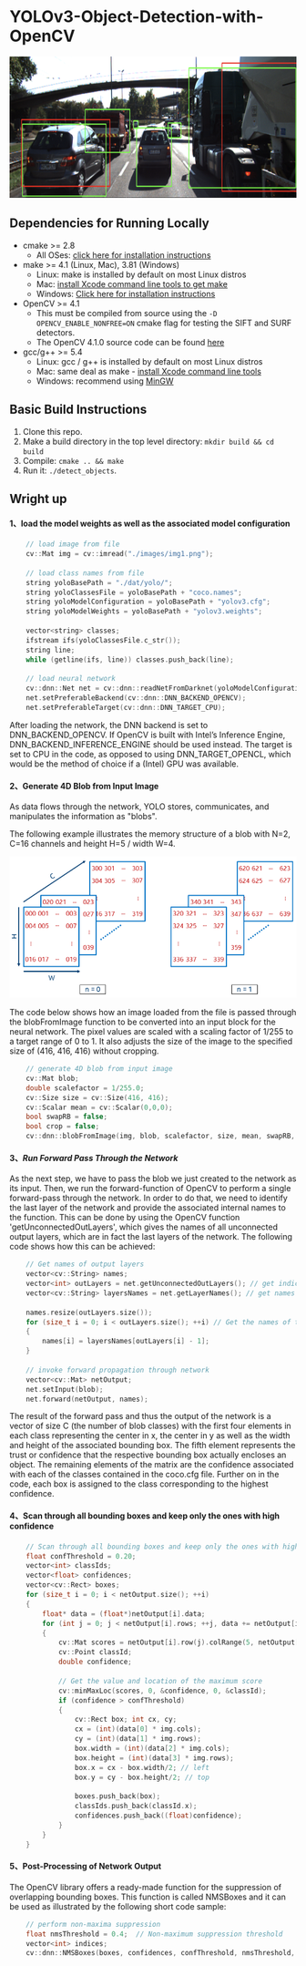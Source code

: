# **YOLOv3-Object-Detection-with-OpenCV**     

<img src="images/object_detection_with_yolo.png" width="820" height="248" />

## Dependencies for Running Locally
* cmake >= 2.8
  * All OSes: [click here for installation instructions](https://cmake.org/install/)
* make >= 4.1 (Linux, Mac), 3.81 (Windows)
  * Linux: make is installed by default on most Linux distros
  * Mac: [install Xcode command line tools to get make](https://developer.apple.com/xcode/features/)
  * Windows: [Click here for installation instructions](http://gnuwin32.sourceforge.net/packages/make.htm)
* OpenCV >= 4.1
  * This must be compiled from source using the `-D OPENCV_ENABLE_NONFREE=ON` cmake flag for testing the SIFT and SURF detectors.
  * The OpenCV 4.1.0 source code can be found [here](https://github.com/opencv/opencv/tree/4.1.0)
* gcc/g++ >= 5.4
  * Linux: gcc / g++ is installed by default on most Linux distros
  * Mac: same deal as make - [install Xcode command line tools](https://developer.apple.com/xcode/features/)
  * Windows: recommend using [MinGW](http://www.mingw.org/)

## Basic Build Instructions

1. Clone this repo.
2. Make a build directory in the top level directory: `mkdir build && cd build`
3. Compile: `cmake .. && make`
4. Run it: `./detect_objects`.



## Wright up

#### 1、load the model weights as well as the associated model configuration

```cpp
    // load image from file
    cv::Mat img = cv::imread("./images/img1.png");

    // load class names from file
    string yoloBasePath = "./dat/yolo/";
    string yoloClassesFile = yoloBasePath + "coco.names";
    string yoloModelConfiguration = yoloBasePath + "yolov3.cfg";
    string yoloModelWeights = yoloBasePath + "yolov3.weights"; 

    vector<string> classes;
    ifstream ifs(yoloClassesFile.c_str());
    string line;
    while (getline(ifs, line)) classes.push_back(line);

    // load neural network
    cv::dnn::Net net = cv::dnn::readNetFromDarknet(yoloModelConfiguration, yoloModelWeights);
    net.setPreferableBackend(cv::dnn::DNN_BACKEND_OPENCV);
    net.setPreferableTarget(cv::dnn::DNN_TARGET_CPU);
```

After loading the network, the DNN backend is set to DNN_BACKEND_OPENCV. If OpenCV is built with Intel’s Inference Engine, DNN_BACKEND_INFERENCE_ENGINE should be used instead. The target is set to CPU in the code, as opposed to using DNN_TARGET_OPENCL, which would be the method of choice if a (Intel) GPU was available.

#### 2、Generate 4D Blob from Input Image

As data flows through the network, YOLO stores, communicates, and manipulates the information as "blobs".

The following example illustrates the memory structure of a blob with N=2, C=16 channels and height H=5 / width W=4.

<img src="images/blob.png" width="820" height="248" />

The code below shows how an image loaded from the file is passed through the blobFromImage function to be converted into an input block for the neural network. The pixel values are scaled with a scaling factor of 1/255 to a target range of 0 to 1. It also adjusts the size of the image to the specified size of (416, 416, 416) without cropping.

```cpp
    // generate 4D blob from input image
    cv::Mat blob;
    double scalefactor = 1/255.0;
    cv::Size size = cv::Size(416, 416);
    cv::Scalar mean = cv::Scalar(0,0,0);
    bool swapRB = false;
    bool crop = false;
    cv::dnn::blobFromImage(img, blob, scalefactor, size, mean, swapRB, crop);
```



#### 3、*Run Forward Pass Through the Network*

As the next step, we have to pass the blob we just created to the network as its input. Then, we run the forward-function of OpenCV to perform a single forward-pass through the network. In order to do that, we need to identify the last layer of the network and provide the associated internal names to the function. This can be done by using the OpenCV function 'getUnconnectedOutLayers', which gives the names of all unconnected output layers, which are in fact the last layers of the network. The following code shows how this can be achieved:

```cpp
	// Get names of output layers
    vector<cv::String> names;
    vector<int> outLayers = net.getUnconnectedOutLayers(); // get indices of output layers, i.e. layers with unconnected outputs
    vector<cv::String> layersNames = net.getLayerNames(); // get names of all layers in the network

    names.resize(outLayers.size());
    for (size_t i = 0; i < outLayers.size(); ++i) // Get the names of the output layers in names
    {
        names[i] = layersNames[outLayers[i] - 1];
    }

    // invoke forward propagation through network
    vector<cv::Mat> netOutput;
    net.setInput(blob);
    net.forward(netOutput, names);
```

The result of the forward pass and thus the output of the network is a vector of size C (the number of blob classes) with the first four elements in each class representing the center in x, the center in y as well as the width and height of the associated bounding box. The fifth element represents the trust or confidence that the respective bounding box actually encloses an object. The remaining elements of the matrix are the confidence associated with each of the classes contained in the coco.cfg file. Further on in the code, each box is assigned to the class corresponding to the highest confidence.


#### 4、Scan through all bounding boxes and keep only the ones with high confidence

```cpp
 	// Scan through all bounding boxes and keep only the ones with high confidence
    float confThreshold = 0.20;
    vector<int> classIds;
    vector<float> confidences;
    vector<cv::Rect> boxes;
    for (size_t i = 0; i < netOutput.size(); ++i)
    {
        float* data = (float*)netOutput[i].data;
        for (int j = 0; j < netOutput[i].rows; ++j, data += netOutput[i].cols)
        {
            cv::Mat scores = netOutput[i].row(j).colRange(5, netOutput[i].cols);
            cv::Point classId;
            double confidence;

            // Get the value and location of the maximum score
            cv::minMaxLoc(scores, 0, &confidence, 0, &classId);
            if (confidence > confThreshold)
            {
                cv::Rect box; int cx, cy;
                cx = (int)(data[0] * img.cols);
                cy = (int)(data[1] * img.rows);
                box.width = (int)(data[2] * img.cols);
                box.height = (int)(data[3] * img.rows);
                box.x = cx - box.width/2; // left
                box.y = cy - box.height/2; // top

                boxes.push_back(box);
                classIds.push_back(classId.x);
                confidences.push_back((float)confidence);
            }
        }
    }
```



#### 5、Post-Processing of Network Output
The OpenCV library offers a ready-made function for the suppression of overlapping bounding boxes. This function is called NMSBoxes and it can be used as illustrated by the following short code sample:

```cpp
	// perform non-maxima suppression
    float nmsThreshold = 0.4;  // Non-maximum suppression threshold
    vector<int> indices;
    cv::dnn::NMSBoxes(boxes, confidences, confThreshold, nmsThreshold, indices);

```